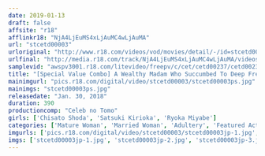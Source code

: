 ```yaml
---
date: 2019-01-13
draft: false
affsite: "r18"
afflinkr18: "NjA4LjEuMS4xLjAuMC4wLjAuMA"
url: "stcetd00003"
urloriginal: "http://www.r18.com/videos/vod/movies/detail/-/id=stcetd00003"
urlfinal: "http://media.r18.com/track/NjA4LjEuMS4xLjAuMC4wLjAuMA/videos/vod/movies/detail/-/id=stcetd00003"
samplevid: "awspv3001.r18.com/litevideo/freepv/c/cet/cetd00237/cetd00237_dmb_w.mp4"
title: "[Special Value Combo] A Wealthy Madam Who Succumbed To Deep French Kisses Chisato Shoda Satsuki Kirioka Ryoka Miyabe"
mainimgurl: "pics.r18.com/digital/video/stcetd00003/stcetd00003ps.jpg"
mainimgs: "stcetd00003ps.jpg"
releasedate: "Jan. 30, 2018"
duration: 390
productioncomp: "Celeb no Tomo"
girls: ['Chisato Shoda', 'Satsuki Kirioka', 'Ryoka Miyabe']
categories: ['Mature Woman', 'Married Woman', 'Adultery', 'Featured Actress', 'Creampie', 'Set Items']
imgurls: ['pics.r18.com/digital/video/stcetd00003/stcetd00003jp-1.jpg', 'pics.r18.com/digital/video/stcetd00003/stcetd00003jp-2.jpg', 'pics.r18.com/digital/video/stcetd00003/stcetd00003jp-3.jpg', 'pics.r18.com/digital/video/stcetd00003/stcetd00003jp-4.jpg', 'pics.r18.com/digital/video/stcetd00003/stcetd00003jp-5.jpg', 'pics.r18.com/digital/video/stcetd00003/stcetd00003jp-6.jpg', 'pics.r18.com/digital/video/stcetd00003/stcetd00003jp-7.jpg', 'pics.r18.com/digital/video/stcetd00003/stcetd00003jp-8.jpg', 'pics.r18.com/digital/video/stcetd00003/stcetd00003jp-9.jpg', 'pics.r18.com/digital/video/stcetd00003/stcetd00003jp-10.jpg', 'pics.r18.com/digital/video/stcetd00003/stcetd00003jp-11.jpg', 'pics.r18.com/digital/video/stcetd00003/stcetd00003jp-12.jpg', 'pics.r18.com/digital/video/stcetd00003/stcetd00003jp-13.jpg', 'pics.r18.com/digital/video/stcetd00003/stcetd00003jp-14.jpg', 'pics.r18.com/digital/video/stcetd00003/stcetd00003jp-15.jpg', 'pics.r18.com/digital/video/stcetd00003/stcetd00003jp-16.jpg', 'pics.r18.com/digital/video/stcetd00003/stcetd00003jp-17.jpg', 'pics.r18.com/digital/video/stcetd00003/stcetd00003jp-18.jpg', 'pics.r18.com/digital/video/stcetd00003/stcetd00003jp-19.jpg', 'pics.r18.com/digital/video/stcetd00003/stcetd00003jp-20.jpg']
imgs: ['stcetd00003jp-1.jpg', 'stcetd00003jp-2.jpg', 'stcetd00003jp-3.jpg', 'stcetd00003jp-4.jpg', 'stcetd00003jp-5.jpg', 'stcetd00003jp-6.jpg', 'stcetd00003jp-7.jpg', 'stcetd00003jp-8.jpg', 'stcetd00003jp-9.jpg', 'stcetd00003jp-10.jpg', 'stcetd00003jp-11.jpg', 'stcetd00003jp-12.jpg', 'stcetd00003jp-13.jpg', 'stcetd00003jp-14.jpg', 'stcetd00003jp-15.jpg', 'stcetd00003jp-16.jpg', 'stcetd00003jp-17.jpg', 'stcetd00003jp-18.jpg', 'stcetd00003jp-19.jpg', 'stcetd00003jp-20.jpg']
---
```

